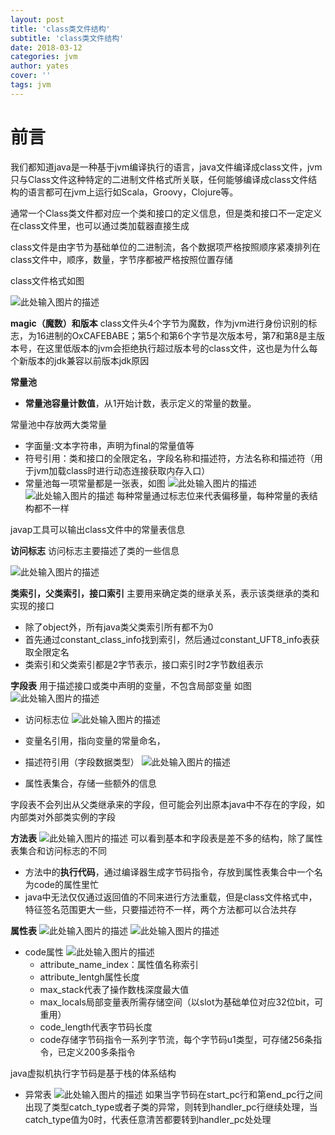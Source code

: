 ```yaml
---
layout: post
title: 'class类文件结构'
subtitle: 'class类文件结构'
date: 2018-03-12
categories: jvm
author: yates
cover: ''
tags: jvm
---
```


# 前言
我们都知道java是一种基于jvm编译执行的语言，java文件编译成class文件，jvm只与Class文件这种特定的二进制文件格式所关联，任何能够编译成class文件结构的语言都可在jvm上运行如Scala，Groovy，Clojure等。

通常一个Class类文件都对应一个类和接口的定义信息，但是类和接口不一定定义在class文件里，也可以通过类加载器直接生成

class文件是由字节为基础单位的二进制流，各个数据项严格按照顺序紧凑排列在class文件中，顺序，数量，字节序都被严格按照位置存储

class文件格式如图

![此处输入图片的描述](http://www.muyibeyond.cn/img/2018-03-19-jvm/17.png)

**magic（魔数）和版本**
class文件头4个字节为魔数，作为jvm进行身份识别的标志，为16进制的OxCAFEBABE；第5个和第6个字节是次版本号，第7和第8是主版本号，在这里低版本的jvm会拒绝执行超过版本号的class文件，这也是为什么每个新版本的jdk兼容以前版本jdk原因

**常量池**

- **常量池容量计数值**，从1开始计数，表示定义的常量的数量。

常量池中存放两大类常量

- 字面量:文本字符串，声明为final的常量值等
- 符号引用：类和接口的全限定名，字段名称和描述符，方法名称和描述符（用于jvm加载class时进行动态连接获取内存入口）
- 常量池每一项常量都是一张表，如图
![此处输入图片的描述](http://www.muyibeyond.cn/img/2018-03-19-jvm/18.png) 
![此处输入图片的描述](http://www.muyibeyond.cn/img/2018-03-19-jvm/19.png) 
每种常量通过标志位来代表偏移量，每种常量的表结构都不一样

javap工具可以输出class文件中的常量表信息


**访问标志**
访问标志主要描述了类的一些信息

![此处输入图片的描述](http://www.muyibeyond.cn/img/2018-03-19-jvm/20.png)

**类索引，父类索引，接口索引**
主要用来确定类的继承关系，表示该类继承的类和实现的接口
- 除了object外，所有java类父类索引所有都不为0
- 首先通过constant_class_info找到索引，然后通过constant_UFT8_info表获取全限定名
- 类索引和父类索引都是2字节表示，接口索引时2字节数组表示

**字段表**
用于描述接口或类中声明的变量，不包含局部变量
如图
![此处输入图片的描述](http://www.muyibeyond.cn/img/2018-03-19-jvm/21.png)

- 访问标志位
![此处输入图片的描述](http://www.muyibeyond.cn/img/2018-03-19-jvm/22.png)

- 变量名引用，指向变量的常量命名，
- 描述符引用（字段数据类型）
![此处输入图片的描述](http://www.muyibeyond.cn/img/2018-03-19-jvm/23.png)
- 属性表集合，存储一些额外的信息

字段表不会列出从父类继承来的字段，但可能会列出原本java中不存在的字段，如内部类对外部类实例的字段

**方法表**
![此处输入图片的描述](http://www.muyibeyond.cn/img/2018-03-19-jvm/24.png)
可以看到基本和字段表是差不多的结构，除了属性表集合和访问标志的不同

- 方法中的**执行代码**，通过编译器生成字节码指令，存放到属性表集合中一个名为code的属性里忙
- java中无法仅仅通过返回值的不同来进行方法重载，但是class文件格式中，特征签名范围更大一些，只要描述符不一样，两个方法都可以合法共存

**属性表**
![此处输入图片的描述](http://www.muyibeyond.cn/img/2018-03-19-jvm/25.png)
![此处输入图片的描述](http://www.muyibeyond.cn/img/2018-03-19-jvm/26.png)

- code属性
![此处输入图片的描述](http://www.muyibeyond.cn/img/2018-03-19-jvm/27.png)
    - attribute_name_index：属性值名称索引
    - attribute_lentgh属性长度
    - max_stack代表了操作数栈深度最大值
    - max_locals局部变量表所需存储空间（以slot为基础单位对应32位bit，可重用）
    - code_length代表字节码长度
    - code存储字节码指令一系列字节流，每个字节码u1类型，可存储256条指令，已定义200多条指令

java虚拟机执行字节码是基于栈的体系结构

- 异常表
![此处输入图片的描述](http://www.muyibeyond.cn/img/2018-03-19-jvm/28.png)
如果当字节码在start_pc行和第end_pc行之间出现了类型catch_type或者子类的异常，则转到handler_pc行继续处理，当catch_type值为0时，代表任意清苦都要转到handler_pc处处理